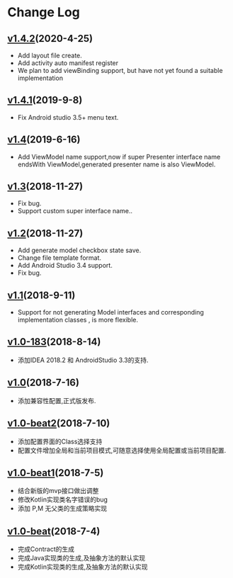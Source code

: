 # Change Log


## [v1.4.2](https://plugins.jetbrains.com/plugin/10907-mvpautocodeplus)(2020-4-25)
- Add layout file create.
- Add activity auto manifest register
- We plan to add viewBinding support, but have not yet found a suitable implementation

## [v1.4.1](https://plugins.jetbrains.com/plugin/10907-mvpautocodeplus)(2019-9-8)
- Fix Android studio 3.5+ menu text.

## [v1.4](https://plugins.jetbrains.com/plugin/10907-mvpautocodeplus)(2019-6-16)
- Add ViewModel name support,now if super Presenter interface name endsWith ViewModel,generated presenter name is also ViewModel.

## [v1.3](https://plugins.jetbrains.com/plugin/10907-mvpautocodeplus)(2018-11-27)
- Fix bug.
- Support custom super interface name..

## [v1.2](https://plugins.jetbrains.com/plugin/10907-mvpautocodeplus)(2018-11-27)

- Add generate model checkbox state save.
- Change file template format.
- Add Android Studio 3.4 support.
- Fix bug.

## [v1.1](https://plugins.jetbrains.com/plugin/10907-mvpautocodeplus)(2018-9-11)

- Support for not generating Model interfaces and corresponding implementation classes , is more flexible.

## [v1.0-183](https://plugins.jetbrains.com/plugin/10907-mvpautocodeplus)(2018-8-14)

- 添加IDEA 2018.2 和 AndroidStudio 3.3的支持.

## [v1.0](https://plugins.jetbrains.com/plugin/10907-mvpautocodeplus)(2018-7-16)

- 添加兼容性配置,正式版发布.

## [v1.0-beat2](https://plugins.jetbrains.com/plugin/10907-mvpautocodeplus)(2018-7-10)

- 添加配置界面的Class选择支持
- 配置文件增加全局和当前项目模式,可随意选择使用全局配置或当前项目配置.

## [v1.0-beat1](https://plugins.jetbrains.com/plugin/10907-mvpautocodeplus)(2018-7-5)

- 结合新版的mvp接口做出调整
- 修改Kotlin实现类名字错误的bug
- 添加 P,M 无父类的生成策略实现


## [v1.0-beat](https://plugins.jetbrains.com/plugin/10907-mvpautocodeplus)(2018-7-4)

- 完成Contract的生成
- 完成Java实现类的生成,及抽象方法的默认实现
- 完成Kotlin实现类的生成,及抽象方法的默认实现
